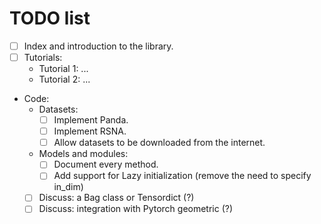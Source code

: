# TODO list

- [ ] Index and introduction to the library.
- [ ] Tutorials:
    - Tutorial 1: ...
    - Tutorial 2: ...
- Code:
    - Datasets:
        - [ ] Implement Panda. 
        - [ ] Implement RSNA. 
        - [ ] Allow datasets to be downloaded from the internet.
    - Models and modules:
        - [ ] Document every method.
        - [ ] Add support for Lazy initialization (remove the need to specify in_dim)
    - [ ] Discuss: a Bag class or Tensordict (?)
    - [ ] Discuss: integration with Pytorch geometric (?)
